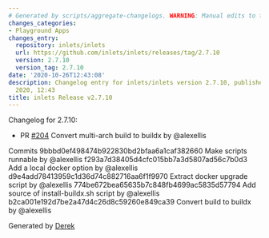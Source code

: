 ```yaml
---
# Generated by scripts/aggregate-changelogs. WARNING: Manual edits to this files will be overwritten.
changes_categories:
- Playground Apps
changes_entry:
  repository: inlets/inlets
  url: https://github.com/inlets/inlets/releases/tag/2.7.10
  version: 2.7.10
  version_tag: 2.7.10
date: '2020-10-26T12:43:08'
description: Changelog entry for inlets/inlets version 2.7.10, published on 26 October
  2020, 12:43
title: inlets Release v2.7.10
---
```


Changelog for 2.7.10:
* PR [#204](https://github.com/inlets/inlets/pull/204) Convert multi-arch build to buildx by @alexellis

Commits
9bbbd0ef498474b922830bd2bfaa6a1caf382660 Make scripts runnable by @alexellis
f293a7d38405d4cfc015bb7a3d5807ad56c7b0d3 Add a local docker option by @alexellis
d9e4add78413959c1d36d74c882716aa6f1f9970 Extract docker upgrade script by @alexellis
774be672bea65635b7c848fb4699ac5835d57794 Add source of install-buildx.sh script by @alexellis
b2ca001e192d7be2a47d4c26d8c59260e849ca39 Convert build to buildx by @alexellis

Generated by [Derek](https://github.com/alexellis/derek/)

